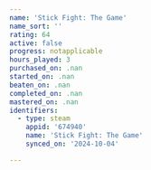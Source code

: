```yaml
---
name: 'Stick Fight: The Game'
name_sort: ''
rating: 64
active: false
progress: notapplicable
hours_played: 3
purchased_on: .nan
started_on: .nan
beaten_on: .nan
completed_on: .nan
mastered_on: .nan
identifiers:
  - type: steam
    appid: '674940'
    name: 'Stick Fight: The Game'
    synced_on: '2024-10-04'

---
```

